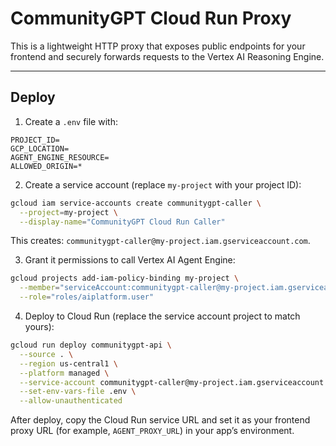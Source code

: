 # CommunityGPT Cloud Run Proxy

This is a lightweight HTTP proxy that exposes public endpoints for your frontend and securely forwards requests to the Vertex AI Reasoning Engine.

---

## Deploy

1) Create a `.env` file with:

```
PROJECT_ID=
GCP_LOCATION=
AGENT_ENGINE_RESOURCE=
ALLOWED_ORIGIN=*
```

2) Create a service account (replace `my-project` with your project ID):

```bash
gcloud iam service-accounts create communitygpt-caller \
  --project=my-project \
  --display-name="CommunityGPT Cloud Run Caller"
```

This creates: `communitygpt-caller@my-project.iam.gserviceaccount.com`.

3) Grant it permissions to call Vertex AI Agent Engine:

```bash
gcloud projects add-iam-policy-binding my-project \
  --member="serviceAccount:communitygpt-caller@my-project.iam.gserviceaccount.com" \
  --role="roles/aiplatform.user"
```

4) Deploy to Cloud Run (replace the service account project to match yours):

```bash
gcloud run deploy communitygpt-api \
  --source . \
  --region us-central1 \
  --platform managed \
  --service-account communitygpt-caller@my-project.iam.gserviceaccount.com \
  --set-env-vars-file .env \
  --allow-unauthenticated
```

After deploy, copy the Cloud Run service URL and set it as your frontend proxy URL (for example, `AGENT_PROXY_URL`) in your app’s environment.

